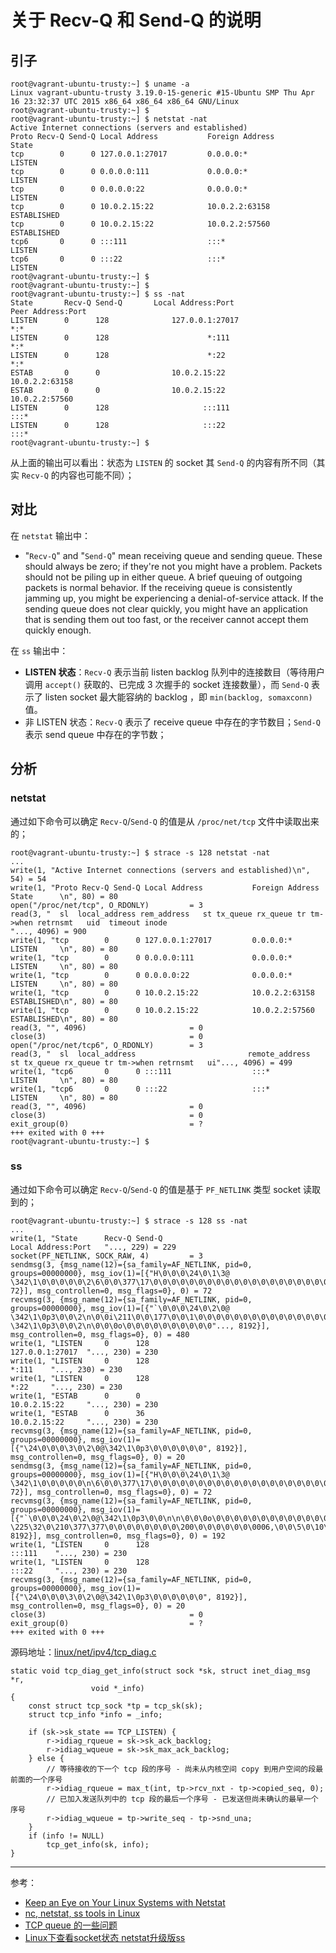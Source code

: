 # 关于 Recv-Q 和 Send-Q 的说明

## 引子

```
root@vagrant-ubuntu-trusty:~] $ uname -a
Linux vagrant-ubuntu-trusty 3.19.0-15-generic #15-Ubuntu SMP Thu Apr 16 23:32:37 UTC 2015 x86_64 x86_64 x86_64 GNU/Linux
root@vagrant-ubuntu-trusty:~] $
root@vagrant-ubuntu-trusty:~] $ netstat -nat
Active Internet connections (servers and established)
Proto Recv-Q Send-Q Local Address           Foreign Address         State
tcp        0      0 127.0.0.1:27017         0.0.0.0:*               LISTEN
tcp        0      0 0.0.0.0:111             0.0.0.0:*               LISTEN
tcp        0      0 0.0.0.0:22              0.0.0.0:*               LISTEN
tcp        0      0 10.0.2.15:22            10.0.2.2:63158          ESTABLISHED
tcp        0      0 10.0.2.15:22            10.0.2.2:57560          ESTABLISHED
tcp6       0      0 :::111                  :::*                    LISTEN
tcp6       0      0 :::22                   :::*                    LISTEN
root@vagrant-ubuntu-trusty:~] $
root@vagrant-ubuntu-trusty:~] $
root@vagrant-ubuntu-trusty:~] $ ss -nat
State       Recv-Q Send-Q       Local Address:Port                  Peer Address:Port
LISTEN      0      128              127.0.0.1:27017                            *:*
LISTEN      0      128                      *:111                              *:*
LISTEN      0      128                      *:22                               *:*
ESTAB       0      0                10.0.2.15:22                        10.0.2.2:63158
ESTAB       0      0                10.0.2.15:22                        10.0.2.2:57560
LISTEN      0      128                     :::111                             :::*
LISTEN      0      128                     :::22                              :::*
root@vagrant-ubuntu-trusty:~] $
```

从上面的输出可以看出：状态为 `LISTEN` 的 socket 其 `Send-Q` 的内容有所不同（其实 `Recv-Q` 的内容也可能不同）；

## 对比

在 `netstat` 输出中：

- "`Recv-Q`" and "`Send-Q`" mean receiving queue and sending queue. These should always be zero; if they're not you might have a problem. Packets should not be piling up in either queue. A brief queuing of outgoing packets is normal behavior. If the receiving queue is consistently jamming up, you might be experiencing a denial-of-service attack. If the sending queue does not clear quickly, you might have an application that is sending them out too fast, or the receiver cannot accept them quickly enough.


在 `ss` 输出中：

- **LISTEN 状态**：`Recv-Q` 表示当前 listen backlog 队列中的连接数目（等待用户调用 `accept()` 获取的、已完成 3 次握手的 socket 连接数量），而 `Send-Q` 表示了 listen socket 最大能容纳的 backlog ，即 `min(backlog, somaxconn)` 值。
- 非 LISTEN 状态：`Recv-Q` 表示了 receive queue 中存在的字节数目；`Send-Q` 表示 send queue 中存在的字节数；


## 分析

### netstat

通过如下命令可以确定 `Recv-Q`/`Send-Q` 的值是从 `/proc/net/tcp` 文件中读取出来的；

```
root@vagrant-ubuntu-trusty:~] $ strace -s 128 netstat -nat
...
write(1, "Active Internet connections (servers and established)\n", 54) = 54
write(1, "Proto Recv-Q Send-Q Local Address           Foreign Address         State      \n", 80) = 80
open("/proc/net/tcp", O_RDONLY)         = 3
read(3, "  sl  local_address rem_address   st tx_queue rx_queue tr tm->when retrnsmt   uid  timeout inode                                "..., 4096) = 900
write(1, "tcp        0      0 127.0.0.1:27017         0.0.0.0:*               LISTEN     \n", 80) = 80
write(1, "tcp        0      0 0.0.0.0:111             0.0.0.0:*               LISTEN     \n", 80) = 80
write(1, "tcp        0      0 0.0.0.0:22              0.0.0.0:*               LISTEN     \n", 80) = 80
write(1, "tcp        0      0 10.0.2.15:22            10.0.2.2:63158          ESTABLISHED\n", 80) = 80
write(1, "tcp        0      0 10.0.2.15:22            10.0.2.2:57560          ESTABLISHED\n", 80) = 80
read(3, "", 4096)                       = 0
close(3)                                = 0
open("/proc/net/tcp6", O_RDONLY)        = 3
read(3, "  sl  local_address                         remote_address                        st tx_queue rx_queue tr tm->when retrnsmt   ui"..., 4096) = 499
write(1, "tcp6       0      0 :::111                  :::*                    LISTEN     \n", 80) = 80
write(1, "tcp6       0      0 :::22                   :::*                    LISTEN     \n", 80) = 80
read(3, "", 4096)                       = 0
close(3)                                = 0
exit_group(0)                           = ?
+++ exited with 0 +++
root@vagrant-ubuntu-trusty:~] $
```

### ss

通过如下命令可以确定 `Recv-Q`/`Send-Q` 的值是基于 `PF_NETLINK` 类型 socket 读取到的；

```
root@vagrant-ubuntu-trusty:~] $ strace -s 128 ss -nat
...
write(1, "State      Recv-Q Send-Q                                                                                   Local Address:Port   "..., 229) = 229
socket(PF_NETLINK, SOCK_RAW, 4)         = 3
sendmsg(3, {msg_name(12)={sa_family=AF_NETLINK, pid=0, groups=00000000}, msg_iov(1)=[{"H\0\0\0\24\0\1\3@                                                                                                                              \342\1\0\0\0\0\0\2\6\0\0\377\17\0\0\0\0\0\0\0\0\0\0\0\0\0\0\0\0\0\0\0\0\0\0\0\0\0\0\0\0\0\0\0\0\0\0\0\0\0\0\0\0\0\0\0\0\0\0\0\0\0\0", 72}], msg_controllen=0, msg_flags=0}, 0) = 72
recvmsg(3, {msg_name(12)={sa_family=AF_NETLINK, pid=0, groups=00000000}, msg_iov(1)=[{"`\0\0\0\24\0\2\0@                                                                                                                              \342\1\0p3\0\0\2\n\0\0i\211\0\0\177\0\0\1\0\0\0\0\0\0\0\0\0\0\0\0\0\0\0\0\0\0\0\0\0\0\0\0\0\0\0\0\0\0\0\0\300\225\224\32\0\210\377\377\0\0\0\0\0\0\0\0\200\0\0\0n\0\0\0\2643\0\0\5\0\10\0\0\0\0\0`\0\0\0\24\0\2\0@                    \342\1\0p3\0\0\2\n\0\0\0o\0\0\0\0\0\0\0\0\0\0"..., 8192}], msg_controllen=0, msg_flags=0}, 0) = 480
write(1, "LISTEN     0      128                                                                                          127.0.0.1:27017  "..., 230) = 230
write(1, "LISTEN     0      128                                                                                                  *:111    "..., 230) = 230
write(1, "LISTEN     0      128                                                                                                  *:22     "..., 230) = 230
write(1, "ESTAB      0      0                                                                                            10.0.2.15:22     "..., 230) = 230
write(1, "ESTAB      0      36                                                                                           10.0.2.15:22     "..., 230) = 230
recvmsg(3, {msg_name(12)={sa_family=AF_NETLINK, pid=0, groups=00000000}, msg_iov(1)=[{"\24\0\0\0\3\0\2\0@\342\1\0p3\0\0\0\0\0\0", 8192}], msg_controllen=0, msg_flags=0}, 0) = 20
sendmsg(3, {msg_name(12)={sa_family=AF_NETLINK, pid=0, groups=00000000}, msg_iov(1)=[{"H\0\0\0\24\0\1\3@                                                                                                                              \342\1\0\0\0\0\0\n\6\0\0\377\17\0\0\0\0\0\0\0\0\0\0\0\0\0\0\0\0\0\0\0\0\0\0\0\0\0\0\0\0\0\0\0\0\0\0\0\0\0\0\0\0\0\0\0\0\0\0\0\0\0\0", 72}], msg_controllen=0, msg_flags=0}, 0) = 72
recvmsg(3, {msg_name(12)={sa_family=AF_NETLINK, pid=0, groups=00000000}, msg_iov(1)=[{"`\0\0\0\24\0\2\0@\342\1\0p3\0\0\n\n\0\0\0o\0\0\0\0\0\0\0\0\0\0\0\0\0\0\0\0\0\0\0\0\0\0\0\0\0\0\0\0\0\0\0\0\0\0\0\0\0\0\0@                      \225\32\0\210\377\377\0\0\0\0\0\0\0\0\200\0\0\0\0\0\0\0006,\0\0\5\0\10\0\0\0\0\0`\0\0\0\24\0\2\0@\342\1\0p3\0\0\n\n\0\0\0\26\0\0\0\0\0\0\0\0\0\0"..., 8192}], msg_controllen=0, msg_flags=0}, 0) = 192
write(1, "LISTEN     0      128                                                                                                 :::111    "..., 230) = 230
write(1, "LISTEN     0      128                                                                                                 :::22     "..., 230) = 230
recvmsg(3, {msg_name(12)={sa_family=AF_NETLINK, pid=0, groups=00000000}, msg_iov(1)=[{"\24\0\0\0\3\0\2\0@\342\1\0p3\0\0\0\0\0\0", 8192}], msg_controllen=0, msg_flags=0}, 0) = 20
close(3)                                = 0
exit_group(0)                           = ?
+++ exited with 0 +++
```


源码地址：[linux/net/ipv4/tcp_diag.c](http://elixir.free-electrons.com/linux/v3.19/source/net/ipv4/tcp_diag.c)

```
static void tcp_diag_get_info(struct sock *sk, struct inet_diag_msg *r,
			      void *_info)
{
	const struct tcp_sock *tp = tcp_sk(sk);
	struct tcp_info *info = _info;

	if (sk->sk_state == TCP_LISTEN) {
		r->idiag_rqueue = sk->sk_ack_backlog;
		r->idiag_wqueue = sk->sk_max_ack_backlog;
	} else {
	    // 等待接收的下一个 tcp 段的序号 - 尚未从内核空间 copy 到用户空间的段最前面的一个序号
		r->idiag_rqueue = max_t(int, tp->rcv_nxt - tp->copied_seq, 0);
		// 已加入发送队列中的 tcp 段的最后一个序号 - 已发送但尚未确认的最早一个序号
		r->idiag_wqueue = tp->write_seq - tp->snd_una;
	}
	if (info != NULL)
		tcp_get_info(sk, info);
}
```


----------


参考：

- [Keep an Eye on Your Linux Systems with Netstat
](http://www.enterprisenetworkingplanet.com/netos/article.php/3430561/Keep-an-Eye-on-Your-Linux-Systems-with-Netstat.htm)
- [nc, netstat, ss tools in Linux](https://madalanarayana.wordpress.com/2013/08/07/nm-netstat-ss-tools-in-linux/)
- [TCP queue 的一些问题](http://jaseywang.me/2014/07/20/tcp-queue-%E7%9A%84%E4%B8%80%E4%BA%9B%E9%97%AE%E9%A2%98/?spm=5176.100239.blogcont79972.33.ipKT4W)
- [Linux下查看socket状态 netstat升级版ss](http://blog.chinaunix.net/uid-20662820-id-3509532.html)
